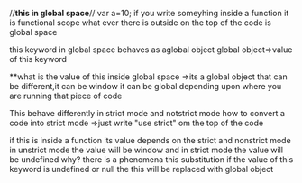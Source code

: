 //******this in global space******//
var a=10;
if you write someyhing inside a function it is functional scope
what ever there is outside on the top of the code is global space

this keyword in global space behaves as aglobal object
global object=>value of this keyword

**what is the value of this inside global space
=>its a global object that can be different,it can be window it can be global depending upon where you are running that piece of code

This behave differently in strict mode and notstrict mode
how to convert a code into strict mode
=>just write "use strict" om the top of the code

if this is inside a function its value depends on the strict and nonstrict mode 
in unstrict mode the value will be window and in strict mode the value will be undefined
why?
there is a phenomena this substitution 
if the value of this keyword is undefined or null the this will be replaced with global object